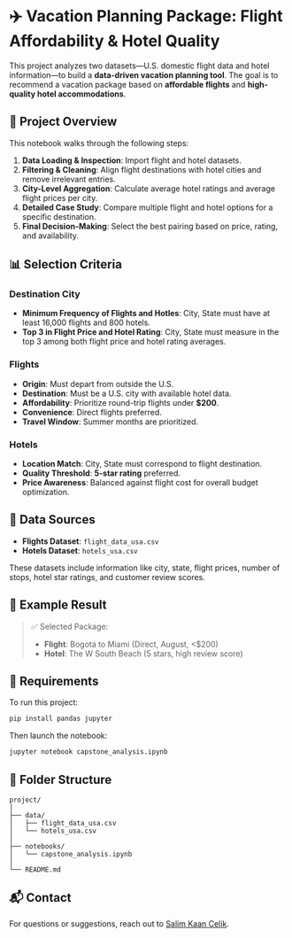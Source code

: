 # ✈️ Vacation Planning Package: Flight Affordability & Hotel Quality

This project analyzes two datasets—U.S. domestic flight data and hotel information—to build a **data-driven vacation planning tool**. The goal is to recommend a vacation package based on **affordable flights** and **high-quality hotel accommodations**.

## 🧭 Project Overview

This notebook walks through the following steps:

1. **Data Loading & Inspection**: Import flight and hotel datasets.
2. **Filtering & Cleaning**: Align flight destinations with hotel cities and remove irrelevant entries.
3. **City-Level Aggregation**: Calculate average hotel ratings and average flight prices per city.
4. **Detailed Case Study**: Compare multiple flight and hotel options for a specific destination.
5. **Final Decision-Making**: Select the best pairing based on price, rating, and availability.

## 📊 Selection Criteria

### Destination City
- **Minimum Frequency of Flights and Hotles**: City, State must have at least 16,000 flights and 800 hotels.
- **Top 3 in Flight Price and Hotel Rating**: City, State must measure in the top 3 among both flight price and hotel rating averages.

### Flights
- **Origin**: Must depart from outside the U.S.
- **Destination**: Must be a U.S. city with available hotel data.
- **Affordability**: Prioritize round-trip flights under **$200**.
- **Convenience**: Direct flights preferred.
- **Travel Window**: Summer months are prioritized.

### Hotels
- **Location Match**: City, State must correspond to flight destination.
- **Quality Threshold**: **5-star rating** preferred.
- **Price Awareness**: Balanced against flight cost for overall budget optimization.

## 🧾 Data Sources

- **Flights Dataset**: `flight_data_usa.csv`  
- **Hotels Dataset**: `hotels_usa.csv`

These datasets include information like city, state, flight prices, number of stops, hotel star ratings, and customer review scores.

## 📌 Example Result

> ✅ Selected Package:  
> - **Flight**: Bogotá to Miami (Direct, August, <$200)  
> - **Hotel**: The W South Beach (5 stars, high review score)  

## 🔧 Requirements

To run this project:

```bash
pip install pandas jupyter
```

Then launch the notebook:

```bash
jupyter notebook capstone_analysis.ipynb
```

## 📁 Folder Structure

```
project/
│
├── data/
│   ├── flight_data_usa.csv
│   └── hotels_usa.csv
│
├── notebooks/
│   └── capstone_analysis.ipynb
│
└── README.md
```

## 📬 Contact

For questions or suggestions, reach out to [Salim Kaan Celik](mailto:celik1999@gmail.com).
